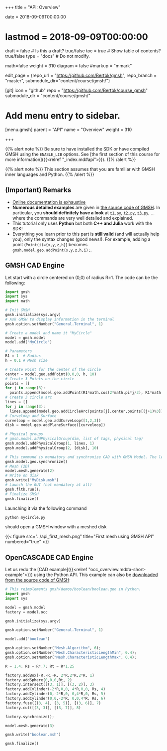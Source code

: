 +++
title = "API: Overview"

date = 2018-09-09T00:00:00
# lastmod = 2018-09-09T00:00:00

draft = false  # Is this a draft? true/false
toc = true  # Show table of contents? true/false
type = "docs"  # Do not modify.

math=false
weight = 310
diagram = false
#markup = "mmark"

edit_page = {repo_url = "https://github.com/Bertbk/gmsh", repo_branch = "master", submodule_dir="content/course/gmsh/"}

[git]
  icon = "github"
  repo = "https://github.com/Bertbk/course_gmsh"
  submodule_dir = "content/course/gmsh/"
  
# Add menu entry to sidebar.
[menu.gmsh]
  parent = "API"
  name = "Overview"
  weight = 310

+++

{{% alert note %}}
Be sure to have installed the SDK or have compiled GMSH using the `ENABLE_LIB` options. See [the first section of this course for more information]({{<relref "_index.md#api">}}).
{{% /alert %}}

{{% alert note %}}
This section assumes that you are familiar with GMSH inner languages and Python. 
{{% /alert %}}

## (Important) Remarks

- [Online documentation is exhaustive](http://gmsh.info/doc/texinfo/gmsh.html#Gmsh-API)
- **Numerous detailed examples** are given in [the source code of GMSH](https://gitlab.onelab.info/gmsh/gmsh/tree/master/demos/api). In particular, you **should definitely have a look** at [`t1.py`](https://gitlab.onelab.info/gmsh/gmsh/raw/master/demos/api/t1.py), [`t2.py`](https://gitlab.onelab.info/gmsh/gmsh/raw/master/demos/api/t1.py), [`t3.py`](https://gitlab.onelab.info/gmsh/gmsh/raw/master/demos/api/t1.py), ... where the commands are very well detailed and explained.
- This tutorial only uses **Python** but both **C++ and Julia** work with the SDK!
- Everything you learn prior to this part is **still valid** (and will actually help you), only the syntax changes (good news!). For example, adding a point (`Point(i)={x,y,z,h}`) becomes `gmsh.model.geo.addPoint(x,y,z,h,i);`.


## GMSH CAD Engine

Let start with a circle centered on (0,0) of radius R=1. The code can be the following:

```python
import gmsh
import sys
import math

# Init GMSH
gmsh.initialize(sys.argv)
# Ask GMSH to display information in the terminal
gmsh.option.setNumber("General.Terminal", 1)

# Create a model and name it "MyCircle"
model = gmsh.model
model.add("MyCircle")

# Parameters
R1 = 1  # Radius
h = 0.1 # Mesh size

# Create Point for the center of the circle
center = model.geo.addPoint(0,0,0, h, 10)
# Create 3 Points on the circle
points = []
for j in range(3):
  points.append(model.geo.addPoint(R1*math.cos(2*math.pi*j/3), R1*math.sin(2*math.pi*j/3), 0, h))
# Create 3 circle arc
lines = []
for j in range(3):
  lines.append(model.geo.addCircleArc(points[j],center,points[(j+1)%3]))
# Curveloop and Surface
curveloop = model.geo.addCurveLoop([1,2,3])
disk = model.geo.addPlaneSurface([curveloop])

# Physical groups
# gmsh.model.addPhysicalGroup(dim, list of tags, physical tag)
gmsh.model.addPhysicalGroup(1, lines, 1)
gmsh.model.addPhysicalGroup(2, [disk], 10)

# This command is mandatory and synchronize CAD with GMSH Model. The less you launch it, the better it is for performance purpose
gmsh.model.geo.synchronize()
# Mesh (2D)
model.mesh.generate(2)
# Write on disk
gmsh.write("MyDisk.msh")
# Launch the GUI (not mandatory at all)
gmsh.fltk.run();
# Finalize GMSH
gmsh.finalize()
```

Launching it via the following command
```bash
python mycircle.py
```
should open a GMSH window with a meshed disk

{{< figure src="../api_first_mesh.png" title="First mesh using GMSH API" numbered="true" >}}


## OpenCASCADE CAD Engine

Let us redo the [CAD example]({{<relref "occ_overview.md#a-short-example">}}) using the Python API. This example can also be [downloaded from the source code of GMSH](https://gitlab.onelab.info/gmsh/gmsh/raw/master/demos/api/boolean.py):

```python
# This reimplements gmsh/demos/boolean/boolean.geo in Python.
import gmsh
import sys

model = gmsh.model
factory = model.occ

gmsh.initialize(sys.argv)

gmsh.option.setNumber("General.Terminal", 1)

model.add("boolean")

gmsh.option.setNumber("Mesh.Algorithm", 6);
gmsh.option.setNumber("Mesh.CharacteristicLengthMin", 0.4);
gmsh.option.setNumber("Mesh.CharacteristicLengthMax", 0.4);

R = 1.4; Rs = R*.7; Rt = R*1.25

factory.addBox(-R,-R,-R, 2*R,2*R,2*R, 1)
factory.addSphere(0,0,0,Rt, 2)
factory.intersect([(3, 1)], [(3, 2)], 3)
factory.addCylinder(-2*R,0,0, 4*R,0,0, Rs, 4)
factory.addCylinder(0,-2*R,0, 0,4*R,0, Rs, 5)
factory.addCylinder(0,0,-2*R, 0,0,4*R, Rs, 6)
factory.fuse([(3, 4), (3, 5)], [(3, 6)], 7)
factory.cut([(3, 3)], [(3, 7)], 8)

factory.synchronize();

model.mesh.generate(3)

gmsh.write("boolean.msh")

gmsh.finalize() 
```